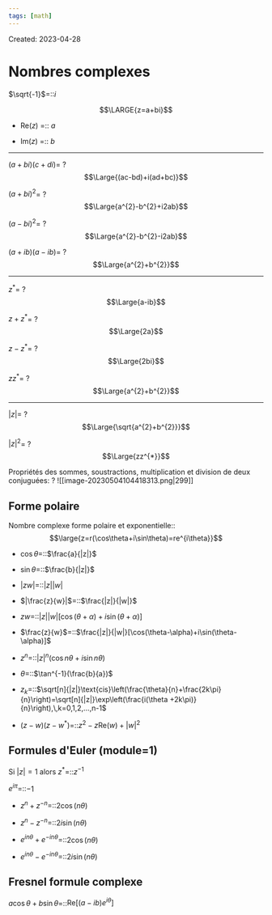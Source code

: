 ```yaml
---
tags: [math] 
---
```

Created: 2023-04-28

# Nombres complexes
$\sqrt{-1}$=::$i$
<!--SR:!2024-12-25,414,270-->

$$\LARGE{z=a+bi}$$
- Re($z$) =:: $a$
<!--SR:!2024-11-02,334,250-->
- Im($z$) =:: $b$
<!--SR:!2024-01-20,163,250-->

--- 
$(a+bi)(c+di)$=
?
$$\Large{(ac-bd)+i(ad+bc)}$$
<!--SR:!2024-02-15,136,230-->

$(a+bi)^{2}$=
?
$$\Large{a^{2}-b^{2}+i2ab}$$
<!--SR:!2024-03-15,77,210-->

$(a-bi)^{2}$=
?
$$\Large{a^{2}-b^{2}-i2ab}$$
<!--SR:!2024-02-05,131,230-->

$(a+ib)(a-ib)$=
?
$$\Large{a^{2}+b^{2}}$$
<!--SR:!2024-02-04,173,250-->

---

$z^{*}$=
?
$$\Large{a-ib}$$
<!--SR:!2024-12-23,366,250-->

$z+z^*$=
?
$$\Large{2a}$$
<!--SR:!2024-06-12,190,230-->

$z-z^{*}$=
?
$$\Large{2bi}$$
<!--SR:!2024-06-20,188,230-->

$zz^{*}$=
?
$$\Large{a^{2}+b^{2}}$$
<!--SR:!2024-01-17,12,150-->

---
$|z|$=
?
$$\Large{\sqrt{a^{2}+b^{2}}}$$
<!--SR:!2024-02-16,87,210-->

$|z|^{2}$=
?
$$\Large{zz^{*}}$$
<!--SR:!2024-01-30,23,150-->

Propriétés des sommes, soustractions, multiplication et division de deux conjuguées:
?
![[image-20230504104418313.png|299]]
<!--SR:!2024-02-08,172,250-->

## Forme polaire

Nombre complexe forme polaire et exponentielle::$$\large{z=r(\cos\theta+i\sin\theta)=re^{i\theta}}$$
<!--SR:!2024-01-29,47,141-->

- $\cos\theta$=::$\frac{a}{|z|}$
<!--SR:!2024-01-26,56,236-->
- $\sin\theta$=::$\frac{b}{|z|}$
<!--SR:!2024-01-12,21,216-->
- $|zw|$=::$|z||w|$
<!--SR:!2024-03-16,98,276-->
- $|\frac{z}{w}|$=::$\frac{|z|}{|w|}$
<!--SR:!2024-02-12,65,236-->
- $zw$=::$|z||w|[\cos(\theta+\alpha)+i\sin(\theta+\alpha)]$
<!--SR:!2024-02-11,57,216-->
- $\frac{z}{w}$=::$\frac{|z|}{|w|}[\cos(\theta-\alpha)+i\sin(\theta-\alpha)]$
<!--SR:!2024-03-20,88,236-->
- $z^{n}$=::$|z|^{n}(\cos n\theta+i\sin n\theta)$
<!--SR:!2024-01-27,53,216-->
- $\theta$=::$\tan^{-1}(\frac{b}{a})$
<!--SR:!2024-03-15,84,236-->
- $z_{k}$=::$\sqrt[n]{|z|}\text{cis}\left(\frac{\theta}{n}+\frac{2k\pi}{n}\right)=\sqrt[n]{|z|}\exp\left(\frac{i(\theta +2k\pi)}{n}\right),\,k=0,1,2,...,n-1$
<!--SR:!2024-01-15,40,196-->
- $(z-w)(z-w^{*})$=::$z^{2}-z\text{Re}(w)+|w|^{2}$
<!--SR:!2024-01-09,17,214-->

## Formules d'Euler (module=1)
Si $|z|=1$ alors $z^{*}$=::$z^{-1}$
<!--SR:!2024-01-26,55,234-->
$e^{i\pi}$=::$-1$
<!--SR:!2024-03-10,81,234-->

- $z^{n}+z^{-n}$=::$2\cos(n\theta)$
<!--SR:!2024-02-17,67,234-->
- $z^{n}-z^{-n}$=::$2i\sin(n\theta)$
<!--SR:!2024-03-08,79,234-->
- $e^{in\theta}+e^{-in\theta}$=::$2\cos(n\theta)$
<!--SR:!2024-03-14,83,234-->
- $e^{in\theta}-e^{-in\theta}$=::$2i\sin(n\theta)$
<!--SR:!2024-02-28,74,234-->


## Fresnel formule complexe
$a\cos\theta+b\sin\theta$=::$\text{Re}[(a-ib)e^{i\theta}]$
<!--SR:!2024-01-29,23,150-->

